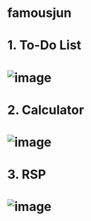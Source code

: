 # famousjun

# 1. To-Do List

# ![image](https://user-images.githubusercontent.com/100067869/161211798-2258fcf2-4b4d-4b04-8791-acf863434db5.png)

# 2. Calculator

# ![image](https://user-images.githubusercontent.com/100067869/161211824-75baf111-9067-471b-a4aa-93ca05279ce8.png)

# 3. RSP

# ![image](https://user-images.githubusercontent.com/100067869/161211941-18009a2e-c933-4e37-b415-718b45af71cc.png)
